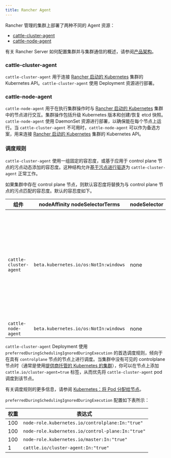 ```yaml
---
title: Rancher Agent
---
```


Rancher 管理的集群上部署了两种不同的 Agent 资源：

- [cattle-cluster-agent](#cattle-cluster-agent)
- [cattle-node-agent](#cattle-node-agent)

有关 Rancher Server 如何配置集群并与集群通信的概述，请参阅[产品架构](../../../reference-guides/rancher-manager-architecture/rancher-manager-architecture.md)。

### cattle-cluster-agent

`cattle-cluster-agent` 用于连接 [Rancher 启动的 Kubernetes](./launch-kubernetes-with-rancher.md) 集群的 Kubernetes API。`cattle-cluster-agent` 使用 Deployment 资源进行部署。

### cattle-node-agent

`cattle-node-agent` 用于在执行集群操作时与 [Rancher 启动的 Kubernetes](./launch-kubernetes-with-rancher.md) 集群中的节点进行交互。集群操作包括升级 Kubernetes 版本和创建/恢复 etcd 快照。`cattle-node-agent` 使用 DaemonSet 资源进行部署，以确保能在每个节点上运行。当 `cattle-cluster-agent` 不可用时，`cattle-node-agent` 可以作为备选方案，用来连接 [Rancher 启动的 Kubernetes](./launch-kubernetes-with-rancher.md) 集群的 Kubernetes API。

### 调度规则

`cattle-cluster-agent` 使用一组固定的容忍度，或基于应用于 control plane 节点的污点动态添加的容忍度。这种结构允许[基于污点进行驱逐](https://kubernetes.io/docs/concepts/scheduling-eviction/taint-and-toleration/#taint-based-evictions)为 `cattle-cluster-agent` 正常工作。

如果集群中存在 control plane 节点，则默认容忍度将替换为与 control plane 节点的污点匹配的容忍度。默认的容忍度如下。

| 组件 | nodeAffinity nodeSelectorTerms | nodeSelector | 容忍度 |
| ---------------------- | ------------------------------------------ | ------------ | ------------------------------------------------------------------------------ |
| `cattle-cluster-agent` | `beta.kubernetes.io/os:NotIn:windows` | none | **注意**：这些是默认容忍度，并将替换为与 controlplane 节点的污点匹配的容忍度。<br/><br/>`effect:NoSchedule`<br/>`key:node-role.kubernetes.io/controlplane`<br/>`value:true`<br/><br/>`effect:NoSchedule`<br/>`key:node-role.kubernetes.io/control-plane`<br/>`operator:Exists`<br/><br/>`effect:NoSchedule`<br/>`key:node-role.kubernetes.io/master`<br/>`operator:Exists` |
| `cattle-node-agent` | `beta.kubernetes.io/os:NotIn:windows` | none | `operator:Exists` |

`cattle-cluster-agent` Deployment 使用 `preferredDuringSchedulingIgnoredDuringExecution` 的首选调度规则，倾向于在具有 `controlplane` 节点的节点上进行调度。当集群中没有可见的 controlplane 节点时（通常是使用[提供商托管的 Kubernetes 的集群](../kubernetes-clusters-in-rancher-setup/set-up-clusters-from-hosted-kubernetes-providers/set-up-clusters-from-hosted-kubernetes-providers.md)），你可以在节点上添加 `cattle.io/cluster-agent=true` 标签，从而优先将 `cattle-cluster-agent` pod 调度到该节点。

有关调度规则的更多信息，请参阅 [Kubernetes：将 Pod 分配给节点](https://kubernetes.io/docs/concepts/configuration/assign-pod-node/)。

`preferredDuringSchedulingIgnoredDuringExecution` 配置如下表所示：

| 权重 | 表达式 |
| ------ | ------------------------------------------------ |
| 100 | `node-role.kubernetes.io/controlplane:In:"true"` |
| 100 | `node-role.kubernetes.io/control-plane:In:"true"` |
| 100 | `node-role.kubernetes.io/master:In:"true"` |
| 1 | `cattle.io/cluster-agent:In:"true"` |

